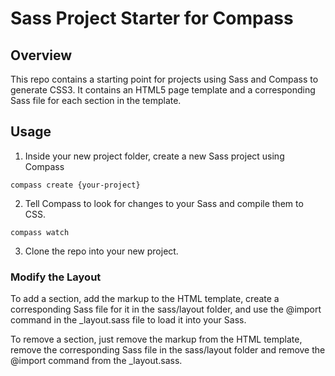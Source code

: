 # Sass Project Starter for Compass

## Overview
This repo contains a starting point for projects using Sass and Compass to generate CSS3. It contains an HTML5 page template and a corresponding Sass file for each section in the template.  

## Usage
1. Inside your new project folder, create a new Sass project using Compass
```ubuntu
compass create {your-project}
```
2. Tell Compass to look for changes to your Sass and compile them to CSS.
```ubuntu
compass watch
```
3. Clone the repo into your new project.

### Modify the Layout
To add a section, add the markup to the HTML template, create a corresponding Sass file for it in the sass/layout folder, and use the @import command in the _layout.sass file to load it into your Sass.

To remove a section, just remove the markup from the HTML template, remove the corresponding Sass file in the sass/layout folder and remove the @import command from the _layout.sass.

